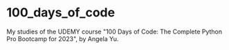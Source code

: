 # 100_days_of_code

My studies of the UDEMY course "100 Days of Code: The Complete Python Pro Bootcamp for 2023", by Angela Yu.
